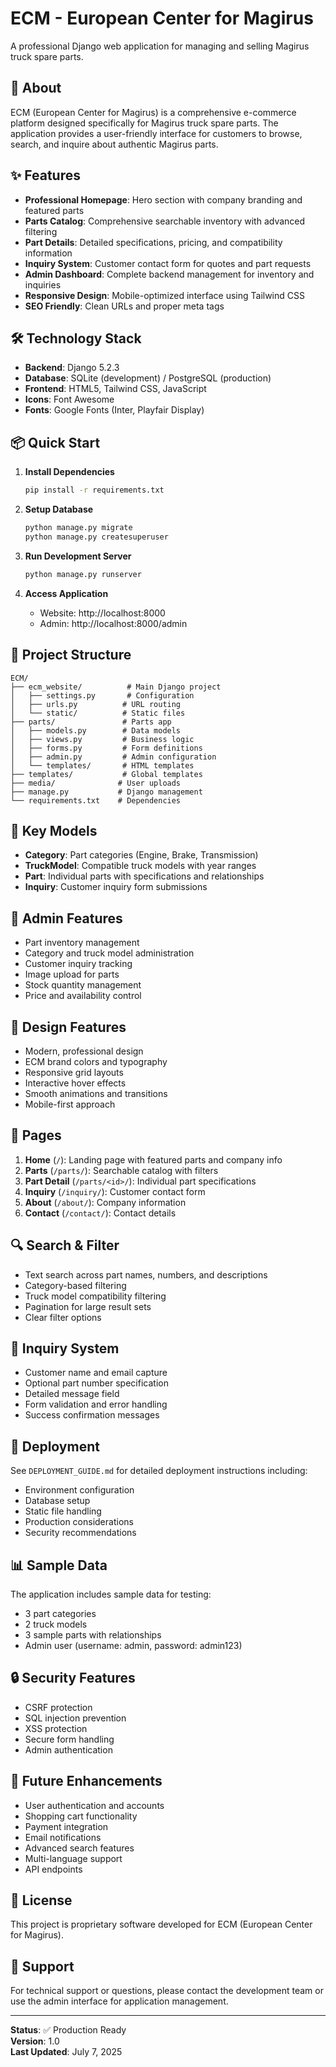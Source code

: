 # ECM - European Center for Magirus

A professional Django web application for managing and selling Magirus truck spare parts.

## 🚛 About

ECM (European Center for Magirus) is a comprehensive e-commerce platform designed specifically for Magirus truck spare parts. The application provides a user-friendly interface for customers to browse, search, and inquire about authentic Magirus parts.

## ✨ Features

- **Professional Homepage**: Hero section with company branding and featured parts
- **Parts Catalog**: Comprehensive searchable inventory with advanced filtering
- **Part Details**: Detailed specifications, pricing, and compatibility information
- **Inquiry System**: Customer contact form for quotes and part requests
- **Admin Dashboard**: Complete backend management for inventory and inquiries
- **Responsive Design**: Mobile-optimized interface using Tailwind CSS
- **SEO Friendly**: Clean URLs and proper meta tags

## 🛠️ Technology Stack

- **Backend**: Django 5.2.3
- **Database**: SQLite (development) / PostgreSQL (production)
- **Frontend**: HTML5, Tailwind CSS, JavaScript
- **Icons**: Font Awesome
- **Fonts**: Google Fonts (Inter, Playfair Display)

## 📦 Quick Start

1. **Install Dependencies**
   ```bash
   pip install -r requirements.txt
   ```

2. **Setup Database**
   ```bash
   python manage.py migrate
   python manage.py createsuperuser
   ```

3. **Run Development Server**
   ```bash
   python manage.py runserver
   ```

4. **Access Application**
   - Website: http://localhost:8000
   - Admin: http://localhost:8000/admin

## 📁 Project Structure

```
ECM/
├── ecm_website/          # Main Django project
│   ├── settings.py       # Configuration
│   ├── urls.py          # URL routing
│   └── static/          # Static files
├── parts/               # Parts app
│   ├── models.py        # Data models
│   ├── views.py         # Business logic
│   ├── forms.py         # Form definitions
│   ├── admin.py         # Admin configuration
│   └── templates/       # HTML templates
├── templates/           # Global templates
├── media/              # User uploads
├── manage.py           # Django management
└── requirements.txt    # Dependencies
```

## 🎯 Key Models

- **Category**: Part categories (Engine, Brake, Transmission)
- **TruckModel**: Compatible truck models with year ranges
- **Part**: Individual parts with specifications and relationships
- **Inquiry**: Customer inquiry form submissions

## 🔧 Admin Features

- Part inventory management
- Category and truck model administration
- Customer inquiry tracking
- Image upload for parts
- Stock quantity management
- Price and availability control

## 🎨 Design Features

- Modern, professional design
- ECM brand colors and typography
- Responsive grid layouts
- Interactive hover effects
- Smooth animations and transitions
- Mobile-first approach

## 📱 Pages

1. **Home** (`/`): Landing page with featured parts and company info
2. **Parts** (`/parts/`): Searchable catalog with filters
3. **Part Detail** (`/parts/<id>/`): Individual part specifications
4. **Inquiry** (`/inquiry/`): Customer contact form
5. **About** (`/about/`): Company information
6. **Contact** (`/contact/`): Contact details

## 🔍 Search & Filter

- Text search across part names, numbers, and descriptions
- Category-based filtering
- Truck model compatibility filtering
- Pagination for large result sets
- Clear filter options

## 📧 Inquiry System

- Customer name and email capture
- Optional part number specification
- Detailed message field
- Form validation and error handling
- Success confirmation messages

## 🚀 Deployment

See `DEPLOYMENT_GUIDE.md` for detailed deployment instructions including:
- Environment configuration
- Database setup
- Static file handling
- Production considerations
- Security recommendations

## 📊 Sample Data

The application includes sample data for testing:
- 3 part categories
- 2 truck models
- 3 sample parts with relationships
- Admin user (username: admin, password: admin123)

## 🔒 Security Features

- CSRF protection
- SQL injection prevention
- XSS protection
- Secure form handling
- Admin authentication

## 🎯 Future Enhancements

- User authentication and accounts
- Shopping cart functionality
- Payment integration
- Email notifications
- Advanced search features
- Multi-language support
- API endpoints

## 📄 License

This project is proprietary software developed for ECM (European Center for Magirus).

## 🤝 Support

For technical support or questions, please contact the development team or use the admin interface for application management.

---

**Status**: ✅ Production Ready  
**Version**: 1.0  
**Last Updated**: July 7, 2025

